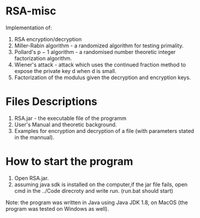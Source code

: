 # RSA-misc

Implementation of:
1. RSA encryption/decryption 
2. Miller-Rabin algorithm - a randomized algorithm for testing primality. 
3. Pollard's p − 1 algorithm - a randomised number theoretic integer factorization algorithm. 
4. Wiener's attack - attack which uses the continued fraction method to expose the private key d when d is small.
5. Factorization of the modulus given the decryption and encryption keys. 


Files Descriptions
========================

1. RSA.jar - the executable file of the programm
2. User's Manual and theoretic background. 
3. Examples for encryption and decryption of a file (with parameters stated in the mannual).


How to start the program
========================

1. Open RSA.jar.
2. assuming java sdk is installed on the computer,if the jar file fails, open cmd in the ../Code direcroty and write run. (run.bat should start)

Note: the program was written in Java using Java JDK 1.8, on MacOS (the program was tested on Windows as well).
